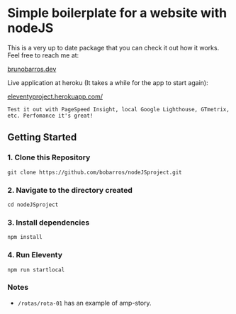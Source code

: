 # Simple boilerplate for a website with nodeJS

This is a very up to date package that you can check it out how it works. Feel free to reach me at:  
  
[brunobarros.dev](https://brunobarros.dev)  
  
Live application at heroku (It takes a while for the app to start again):  
  
[eleventyproject.herokuapp.com/](https://brunonodejs.herokuapp.com/)

```
Test it out with PageSpeed Insight, local Google Lighthouse, GTmetrix, etc. Perfomance it's great!
```


## Getting Started

### 1. Clone this Repository

```
git clone https://github.com/bobarros/nodeJSproject.git

```

### 2. Navigate to the directory created

```
cd nodeJSproject
```

### 3. Install dependencies

```
npm install
```

### 4. Run Eleventy

```
npm run startlocal
```

### Notes

* `/rotas/rota-01` has an example of amp-story.